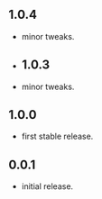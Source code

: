 ## 1.0.4

* minor tweaks.
  
* ## 1.0.3

* minor tweaks.
## 1.0.0

* first stable release.
## 0.0.1

* initial release.
